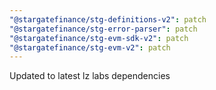 ```yaml
---
"@stargatefinance/stg-definitions-v2": patch
"@stargatefinance/stg-error-parser": patch
"@stargatefinance/stg-evm-sdk-v2": patch
"@stargatefinance/stg-evm-v2": patch
---
```


Updated to latest lz labs dependencies
